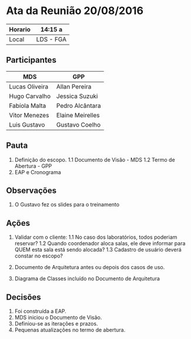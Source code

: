 # Ata da Reunião 20/08/2016


Horario | 14:15 a    |
---------|-----------------|
Local   | LDS - FGA |

## Participantes

MDS | GPP   |
---------|-----------------|
Lucas Oliveira  |Allan Pereira |
Hugo Carvalho |Jessica Suzuki |
Fabíola Malta |Pedro Alcântara |
Vitor Menezes |Elaine Meirelles  |
Luis Gustavo |Gustavo Coelho |

## Pauta

1. Definição do escopo.
1.1 Documento de Visão - MDS
1.2 Termo de Abertura - GPP
2. EAP e Cronograma

## Observações

1. O Gustavo fez os slides para o treinamento

## Ações
1. Validar com o cliente:
1.1 No caso dos laboratórios, todos poderiam reservar?
1.2 Quando coordenador aloca salas, ele deve informar para QUEM esta sala está sendo alocada?
1.3 Cadastro de usuário deverá constar no escopo?

2. Documento de Arquitetura antes ou depois dos casos de uso.
3. Diagrama de Classes incluído no Documento de Arquitetura

## Decisões

1. Foi construída a EAP.
2. MDS iniciou o Documento de Visão.
3. Definiou-se as iterações e prazos.
4. Pequenas atualizações no termo de abertura.

